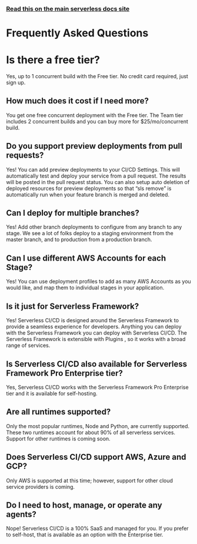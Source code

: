 <!--
title: Serverless Dashboard - CI/CD FAW
menuText: FAQ
menuOrder: 10
layout: Doc
-->

<!-- DOCS-SITE-LINK:START automatically generated  -->

### [Read this on the main serverless docs site](https://serverless.com/framework/docs/dashboard/cicd/faq/)

<!-- DOCS-SITE-LINK:END -->

# Frequently Asked Questions

# Is there a free tier?

Yes, up to 1 concurrent build with the Free tier. No credit card required, just sign up.

## How much does it cost if I need more?

You get one free concurrent deployment with the Free tier. The Team tier includes 2 concurrent builds and you can buy
more for \$25/mo/concurrent build.

## Do you support preview deployments from pull requests?

Yes! You can add preview deployments to your CI/CD Settings. This will automatically test and deploy your service from a
pull request. The results will be posted in the pull request status. You can also setup auto deletion of deployed
resources for preview deployments so that “sls remove” is automatically run when your feature branch is merged and
deleted.

## Can I deploy for multiple branches?

Yes! Add other branch deployments to configure from any branch to any stage. We see a lot of folks deploy to a staging
environment from the master branch, and to production from a production branch.

## Can I use different AWS Accounts for each Stage?

Yes! You can use deployment profiles to add as many AWS Accounts as you would like, and map them to individual stages in
your application.

## Is it just for Serverless Framework?

Yes! Serverless CI/CD is designed around the Serverless Framework to provide a seamless experience for developers.
Anything you can deploy with the Serverless Framework you can deploy with Serverless CI/CD. The Serverless Framework is
extensible with Plugins , so it works with a broad range of services.

## Is Serverless CI/CD also available for Serverless Framework Pro Enterprise tier?

Yes, Serverless CI/CD works with the Serverless Framework Pro Enterprise tier and it is available for self-hosting.

## Are all runtimes supported?

Only the most popular runtimes, Node and Python, are currently supported. These two runtimes account for about 90% of
all serverless services. Support for other runtimes is coming soon.

## Does Serverless CI/CD support AWS, Azure and GCP?

Only AWS is supported at this time; however, support for other cloud service providers is coming.

## Do I need to host, manage, or operate any agents?

Nope! Serverless CI/CD is a 100% SaaS and managed for you. If you prefer to self-host, that is available as an option
with the Enterprise tier.
